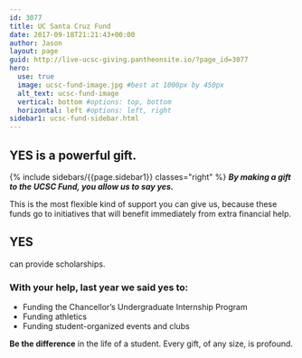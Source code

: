 ```yaml
---
id: 3077
title: UC Santa Cruz Fund
date: 2017-09-18T21:21:43+00:00
author: Jason
layout: page
guid: http://live-ucsc-giving.pantheonsite.io/?page_id=3077
hero:
  use: true
  image: ucsc-fund-image.jpg #best at 1000px by 450px
  alt_text: ucsc-fund-image
  vertical: bottom #options: top, bottom
  horizontal: left #options: left, right
sidebar1: ucsc-fund-sidebar.html
---
```

## YES is a powerful gift.
{% include sidebars/{{page.sidebar1}} classes="right" %}
_**By making a gift to the UCSC Fund, you allow us to say yes.**_

This is the most flexible kind of support you can give us, because these funds go to initiatives that will benefit immediately from extra financial help.

## YES

can provide scholarships.

### With your help, last year we said yes to:

  * Funding the Chancellor’s Undergraduate Internship Program
  * Funding athletics
  * Funding student-organized events and clubs

**Be the difference** in the life of a student. Every gift, of any size, is profound.
